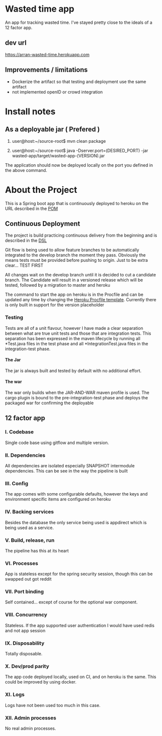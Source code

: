 # Wasted time app
An app for tracking wasted time. I've stayed pretty close to the ideals of a 12 factor app.

## dev url
https://arran-wasted-time.herokuapp.com

## Improvements / limitations
- Dockerize the artifact so that testing and deployment use the same artifact
- not implemented openID or crowd integration

# Install notes
## As a deployable jar ( Prefered )

1. user@host:~/source-root$ mvn clean package

2. user@host:~/source-root$ java -Dserver.port=(DESIRED_PORT) -jar  wasted-app/target/wasted-app-(VERSION).jar

The application should now be deployed locally on the port you defined in the above command.

# About the Project

This is a Spring boot app that is continuously deployed to heroku on the URL described in the [POM](parent/pom.xml)

## Continuous Deployment 

The project is build practicing continuous delivery from the beginning and is described in the [DSL](pipeline-dsl.groovy) 

Git flow is being used to allow feature branches to be automatically integrated to the develop branch the moment they pass. Obviously the means tests must be provided before pushing to origin. Just to be extra clear... TEST FIRST

All changes wait on the develop branch until it is decided to cut a candidate branch. The Candidate will result in a versioned release which will be tested, followed by a migration to master and heroku

The command to start the app on heroku is in the Procfile and can be updated any time by changing the [Heroku Procfile template](HerokuProcfile.template). Currently there is only built in support for the version placeholder

### Testing

Tests are all of a unit flavour, however I have made a clear separation between what are true unit tests and those that are integration tests. This separation has been expressed in the maven lifecycle by running all *Test.java files in the test phase and all *IntegrationTest.java files in the integration-test phase.

#### The Jar
The jar is always built and tested by default with no additional effort. 

#### The war
The war only builds when the JAR-AND-WAR maven profile is used. The cargo plugin is bound to the pre-integration-test phase and deploys the packaged war for confirming the deployable

## 12 factor app

### I. Codebase
Single code base using gitflow and multiple version. 

### II. Dependencies
All dependencies are isolated especially SNAPSHOT intermodule dependencies. This can be see in the way the pipeline is built

### III. Config
The app comes with some configurable defaults, however the keys and environment specific items are configured on heroku

### IV. Backing services
Besides the database the only service being used is appdirect which is being used as a service.

### V. Build, release, run
The pipeline has this at its heart

### VI. Processes
App is stateless except for the spring security session, though this can be swapped out got reddit

### VII. Port binding
Self contained... except of course for the optional war component.

### VIII. Concurrency
Stateless. If the app supported user authentication I would have used redis and not app session 

### IX. Disposability
Totally disposable.

### X. Dev/prod parity
The app code deployed locally, used on CI, and on heroku is the same. This could be improved by using docker.

### XI. Logs
Logs have not been used too much in this case.

###  XII. Admin processes
No real admin processes.